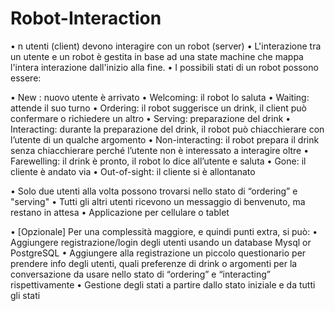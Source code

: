 # Robot-Interaction

• n utenti (client) devono interagire con un robot (server) • L'interazione tra un utente e un robot è gestita in base ad una state machine che mappa l'intera interazione dall'inizio alla fine. • I possibili stati di un robot possono essere:

• New : nuovo utente è arrivato • Welcoming: il robot lo saluta • Waiting: attende il suo turno • Ordering: il robot suggerisce un drink, il client può confermare o richiedere un altro • Serving: preparazione del drink • Interacting: durante la preparazione del drink, il robot può chiacchierare con l’utente di un qualche argomento • Non-interacting: il robot prepara il drink senza chiacchierare perché l’utente non è interessato a interagire oltre • Farewelling: il drink è pronto, il robot lo dice all’utente e saluta • Gone: il cliente è andato via • Out-of-sight: il cliente si è allontanato

• Solo due utenti alla volta possono trovarsi nello stato di “ordering” e "serving" • Tutti gli altri utenti ricevono un messaggio di benvenuto, ma restano in attesa • Applicazione per cellulare o tablet

• [Opzionale] Per una complessità maggiore, e quindi punti extra, si può: • Aggiungere registrazione/login degli utenti usando un database Mysql or PostgreSQL • Aggiungere alla registrazione un piccolo questionario per prendere info degli utenti, quali preferenze di drink o argomenti per la conversazione da usare nello stato di “ordering” e “interacting” rispettivamente • Gestione degli stati a partire dallo stato iniziale e da tutti gli stati
